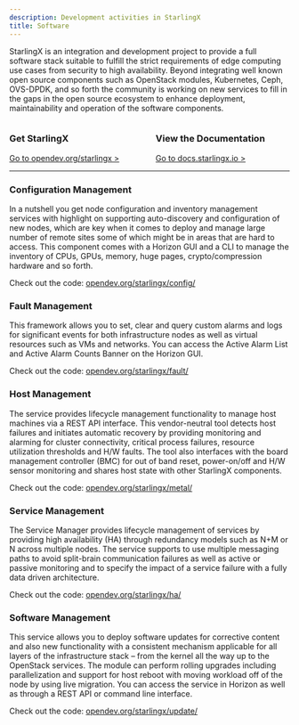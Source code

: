 ```yaml
---
description: Development activities in StarlingX
title: Software
---
```


StarlingX is an integration and development project to provide a full software stack suitable to fulfill the strict requirements of edge computing use cases from security to high availability. Beyond integrating well known open source components such as OpenStack modules, Kubernetes, Ceph, OVS-DPDK, and so forth the community is working on new services to fill in the gaps in the open source ecosystem to enhance deployment, maintainability and operation of the software components.

<div class="columns">
  <div class="column">
    <div class="box is-purple">
      <h3>Get StarlingX</h3>
      <a href="https://opendev.org/starlingx">
        Go to opendev.org/starlingx >
      </a>
    </div>
  </div>
  <div class="column">
    <div class="box is-purple">
      <h3>View the Documentation</h3>
      <a href="https://docs.starlingx.io">
        Go to docs.starlingx.io >
      </a>
    </div>
  </div>
</div>

---

### Configuration Management

In a nutshell you get node configuration and inventory management services with highlight on supporting auto-discovery and configuration of new nodes, which are key when it comes to deploy and manage large number of remote sites some of which might be in areas that are hard to access. This component comes with a Horizon GUI and a CLI to manage the inventory of CPUs, GPUs, memory, huge pages, crypto/compression hardware and so forth.

Check out the code: [opendev.org/starlingx/config/](https://opendev.org/starlingx/config/)

### Fault Management

This framework allows you to set, clear and query custom alarms and logs for significant events for both infrastructure nodes as well as virtual resources such as VMs and networks. You can access the Active Alarm List and Active Alarm Counts Banner on the Horizon GUI.

Check out the code: [opendev.org/starlingx/fault/](https://opendev.org/starlingx/fault/)

### Host Management

The service provides lifecycle management functionality to manage host machines via a REST API interface. This vendor-neutral tool detects host failures and initiates automatic recovery by providing monitoring and alarming for cluster connectivity, critical process failures, resource utilization thresholds and H/W faults. The tool also interfaces with the board management controller (BMC) for out of band reset, power-on/off and H/W sensor monitoring and shares host state with other StarlingX components.

Check out the code: [opendev.org/starlingx/metal/](https://opendev.org/starlingx/metal/)

### Service Management

The Service Manager provides lifecycle management of services by providing high availability (HA) through redundancy models such as N+M or N across multiple nodes. The service supports to use multiple messaging paths to avoid split-brain communication failures as well as active or passive monitoring and to specify the impact of a service failure with a fully data driven architecture.

Check out the code: [opendev.org/starlingx/ha/](https://opendev.org/starlingx/ha/)

### Software Management

This service allows you to deploy software updates for corrective content and also new functionality with a consistent mechanism applicable for all layers of the infrastructure stack – from the kernel all the way up to the OpenStack services. The module can perform rolling upgrades including parallelization and support for host reboot with moving workload off of the node by using live migration. You can access the service in Horizon as well as through a REST API or command line interface.

Check out the code: [opendev.org/starlingx/update/](https://opendev.org/starlingx/update/)
